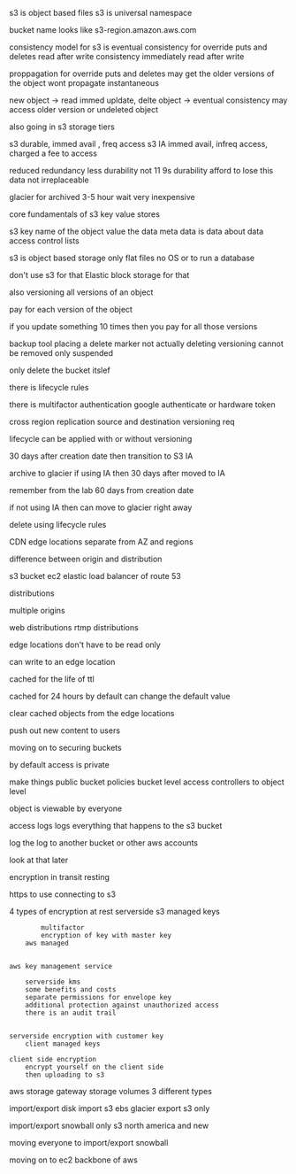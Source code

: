 s3 is object based
files
s3 is universal namespace

bucket name looks like
s3-region.amazon.aws.com

consistency model for s3 is eventual consistency for override puts and deletes
read after write consistency
	immediately read after write

proppagation for override puts and deletes
	may get the older versions of the object
	wont propagate instantaneous



new object -> read immed
upldate, delte object -> eventual consistency may access older version or undeleted object

also going in 
s3 storage tiers

s3 durable, immed avail , freq access
s3 IA immed avail, infreq access, charged a fee to access

reduced redundancy
less durability not 11 9s durability
afford to lose this data not irreplaceable

glacier for archived 3-5 hour wait
very inexpensive

core fundamentals of s3 key value stores

s3 key name of the object value the data
meta data is data about data
access control lists

s3 is object based storage only flat files
no OS or to run a database

don't use s3 for that
Elastic block storage for that

also versioning
all versions of an object

pay for each version of the object

if you update something 10 times then you pay for all those versions

backup tool placing a delete marker not actually deleting
versioning cannot be removed only suspended

only delete the bucket itslef

there is lifecycle rules

there is multifactor authentication
google authenticate
or hardware token

cross region replication
source and destination versioning req

lifecycle can be applied with or without versioning


30 days after creation date then transition to S3 IA

archive to glacier
if using IA then 30 days after moved to IA

remember from the lab 60 days from creation date

if not using IA then can move to glacier right away

delete using lifecycle rules

CDN
edge locations separate from AZ and regions

difference between origin and distribution

s3 bucket ec2 elastic load balancer of route 53

distributions

multiple origins

web distributions
rtmp distributions

edge locations don't have to be read only

can write to an edge location

cached for the life of ttl

cached for 24 hours by default can change the default value

clear cached objects from the edge locations




push out new content to users

moving on to securing buckets

by default access is private

make things public
bucket policies bucket level
access controllers to object level

object is viewable by everyone

access logs
	logs everything that happens to the s3 bucket

log the log to another bucket or other aws accounts

look at that later

encryption
	in transit
	resting

https to use connecting to s3

4 types of encryption at rest
	serverside
		s3 managed keys

			multifactor
			encryption of key with master key
		aws managed


	aws key management service

		serverside kms
		some benefits and costs
		separate permissions for envelope key
		additional protection against unauthorized access
		there is an audit trail

	
	serverside encryption with customer key
		client managed keys
	
	client side encryption
		encrypt yourself on the client side
		then uploading to s3

aws storage gateway storage volumes
	3 different types

import/export disk
import s3 ebs glacier
export s3 only

import/export snowball
only s3
north america and new

moving everyone to import/export snowball


moving on to ec2
backbone of aws
